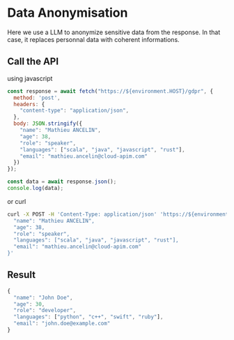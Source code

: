 # Data Anonymisation

Here we use a LLM to anonymize sensitive data from the response. In that case, it replaces personnal data with coherent informations.

## Call the API

using javascript 

```js
const response = await fetch("https://${environment.HOST}/gdpr", {
  method: 'post',
  headers: {
    "content-type": "application/json",
  },
  body: JSON.stringify({
    "name": "Mathieu ANCELIN",
    "age": 38,
    "role": "speaker",
    "languages": ["scala", "java", "javascript", "rust"],
    "email": "mathieu.ancelin@cloud-apim.com"
  })
});

const data = await response.json();
console.log(data);
```

or curl

```sh
curl -X POST -H 'Content-Type: application/json' 'https://${environment.HOST}/gdpr' -d '{
  "name": "Mathieu ANCELIN",
  "age": 38,
  "role": "speaker",
  "languages": ["scala", "java", "javascript", "rust"],
  "email": "mathieu.ancelin@cloud-apim.com"
}'
```

## Result

```js
{
  "name": "John Doe",
  "age": 30,
  "role": "developer",
  "languages": ["python", "c++", "swift", "ruby"],
  "email": "john.doe@example.com"
}
```